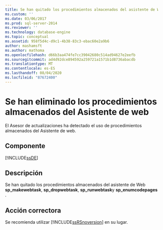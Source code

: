 ```yaml
---
title: Se han quitado los procedimientos almacenados del asistente de Web | Microsoft Docs
ms.custom: ''
ms.date: 03/06/2017
ms.prod: sql-server-2014
ms.reviewer: ''
ms.technology: database-engine
ms.topic: conceptual
ms.assetid: 958f5d4c-d9c1-4b38-83c3-ebac60e2a9b6
author: mashamsft
ms.author: mathoma
ms.openlocfilehash: d66b3aa474fe7cc39042680c514ad94627e2eefb
ms.sourcegitcommit: ad4d92dce894592a259721a1571b1d8736abacdb
ms.translationtype: MT
ms.contentlocale: es-ES
ms.lasthandoff: 08/04/2020
ms.locfileid: "87672400"
---
```

# <a name="web-assistant-stored-procedures-have-been-removed"></a>Se han eliminado los procedimientos almacenados del Asistente de web
  El Asesor de actualizaciones ha detectado el uso de procedimientos almacenados del Asistente de web.  
  
## <a name="component"></a>Componente  
 [!INCLUDE[ssDE](../../includes/ssde-md.md)]  
  
## <a name="description"></a>Descripción  
 Se han quitado los procedimientos almacenados del asistente de Web **sp_makewebtask**, **sp_dropwebtask**, **sp_runwebtask**y **sp_enumcodepages** .  
  
## <a name="corrective-action"></a>Acción correctora  
 Se recomienda utilizar [!INCLUDE[ssRSnoversion](../../includes/ssrsnoversion-md.md)] en su lugar.  
  
  
